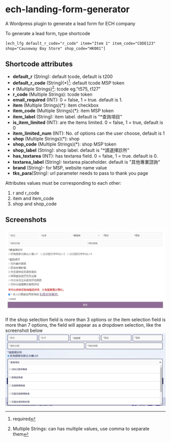 # ech-landing-form-generator
A Wordpress plugin to generate a lead form for ECH company

To generate a lead form, type shortcode
```
[ech_lfg default_r_code="r_code" item="Item 1" item_code="CODE123" shop="Causeway Bay Store" shop_code="HK001"]
```

## Shortcode attributes
- **default_r** (String): default tcode, default is t200
- **default_r_code** (String)(*)[^1]: default tcode MSP token
- **r** (Multiple Strings)[^2]: tcode eg."t575, t127"
- **r_code** (Multiple Strings): tcode token 
- **email_required** (INT): 0 = false, 1 = true. default is 1.
- **item** (Multiple Strings)(*): item checkbox
- **item_code** (Multiple Strings)(*): item MSP token
- **item_label** (String): item label. default is "*查詢項目"
- **is_item_limited** (INT): are the items limited. 0 = false, 1 = true, default is 0
- **item_limited_num** (INT): No. of options can the user choose, default is 1
- **shop** (Multiple Strings)(*): shop
- **shop_code** (Multiple Strings)(*): shop MSP token
- **shop_label** (String): shop label. default is "*請選擇診所"
- **has_textarea** (INT): has textarea field. 0 = false, 1 = true. default is 0.
- **textarea_label** (String): textarea placeholder. default is "其他專業諮詢"
- **brand** (String)- for MSP, website name value
- **tks_para**(String): url parameter needs to pass to thank you page

Attributes values must be corresponding to each other:
1. r and r_code
2. item and item_code
3. shop and shop_code


[^1]: required
[^2]: Multiple Strings: can has multiple values, use comma to separate them

## Screenshots
![](https://github.com/ktkeepgoing/ech-landing-form-generator/blob/cc0582ab4442adb9b2e9c0a69f19fdee1421e6a7/screenshot/form.jpg)

If the shop selection field is more than 3 options or the item selection field is more than 7 options, the field will appear as a dropdown selection, like the screenshot below
![](https://github.com/ktkeepgoing/ech-landing-form-generator/blob/cc0582ab4442adb9b2e9c0a69f19fdee1421e6a7/screenshot/more-options.jpg)
